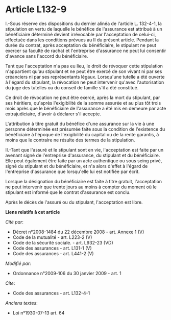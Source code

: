 # Article L132-9

I.-Sous réserve des dispositions du dernier alinéa de l'article L. 132-4-1, la stipulation en vertu de laquelle le bénéfice
de l'assurance est attribué à un bénéficiaire déterminé devient irrévocable par l'acceptation de celui-ci, effectuée dans les
conditions prévues au II du présent article. Pendant la durée du contrat, après acceptation du bénéficiaire, le stipulant ne
peut exercer sa faculté de rachat et l'entreprise d'assurance ne peut lui consentir d'avance sans l'accord du bénéficiaire. 

Tant que l'acceptation n'a pas eu lieu, le droit de révoquer cette stipulation n'appartient qu'au stipulant et ne peut être
exercé de son vivant ni par ses créanciers ni par ses représentants légaux. Lorsqu'une tutelle a été ouverte à l'égard du
stipulant, la révocation ne peut intervenir qu'avec l'autorisation du juge des tutelles ou du conseil de famille s'il a été
constitué. 

Ce droit de révocation ne peut être exercé, après la mort du stipulant, par ses héritiers, qu'après l'exigibilité de la somme
assurée et au plus tôt trois mois après que le bénéficiaire de l'assurance a été mis en demeure par acte extrajudiciaire,
d'avoir à déclarer s'il accepte.

L'attribution à titre gratuit du bénéfice d'une assurance sur la vie à une personne déterminée est présumée faite sous la
condition de l'existence du bénéficiaire à l'époque de l'exigibilité du capital ou de la rente garantis, à moins que le
contraire ne résulte des termes de la stipulation. 

II.-Tant que l'assuré et le stipulant sont en vie, l'acceptation est faite par un avenant signé de l'entreprise d'assurance,
du stipulant et du bénéficiaire. Elle peut également être faite par un acte authentique ou sous seing privé, signé du
stipulant et du bénéficiaire, et n'a alors d'effet à l'égard de l'entreprise d'assurance que lorsqu'elle lui est notifiée par
écrit. 

Lorsque la désignation du bénéficiaire est faite à titre gratuit, l'acceptation ne peut intervenir que trente jours au moins
à compter du moment où le stipulant est informé que le contrat d'assurance est conclu. 

Après le décès de l'assuré ou du stipulant, l'acceptation est libre.

**Liens relatifs à cet article**

_Cité par_:

  - Décret n°2008-1484 du 22 décembre 2008 - art. Annexe 1 (V)
  - Code de la mutualité - art. L223-2 (V)
  - Code de la sécurité sociale. - art. L932-23 (VD)
  - Code des assurances - art. L131-1 (V)
  - Code des assurances - art. L441-2 (V)

_Modifié par_:

  - Ordonnance n°2009-106 du 30 janvier 2009 - art. 1

_Cite_:

  - Code des assurances - art. L132-4-1

_Anciens textes_:

  - Loi n°1930-07-13 art. 64
